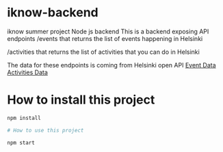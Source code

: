 # iknow-backend
iknow summer project Node js backend 
This is a backend exposing API endpoints 
/events that returns the list of events happening in Helsinki

/activities that returns the list of activities that you can do in Helsinki

The data for these endpoints is coming from Helsinki open API
[Event Data](http://open-api.myhelsinki.fi/v1/events/?language_filter=en&limit=20)
[Activities Data](http://open-api.myhelsinki.fi/v1/activities/?language_filter=en&limit=5)

# How to install this project
  ```bash
  npm install 

# How to use this project

  npm start 

  
